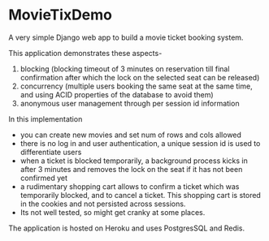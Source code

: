# MovieTixDemo
A very simple Django web app to build a movie ticket booking system.

This application demonstrates these aspects-

1. blocking (blocking timeout of 3 minutes on reservation till final confirmation after which the lock on the selected seat can be released)
2. concurrency (multiple users booking the same seat at the same time, and using ACID properties of the database to avoid them)
3. anonymous user management through per session id information

In this implementation
* you can create new movies and set num of rows and cols allowed
* there is no log in and user authentication, a unique session id is used to differentiate users
* when a ticket is blocked temporarily, a background process kicks in after 3 minutes and removes the lock on the seat if it has not been confirmed yet
* a rudimentary shopping cart allows to confirm a ticket which was temporarily blocked, and to cancel a ticket. This shopping cart is stored in the cookies and not persisted across sessions.
* Its not well tested, so might get cranky at some places.

The application is hosted on Heroku and uses PostgresSQL and Redis.
